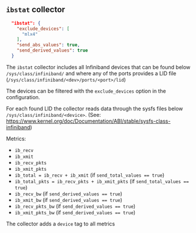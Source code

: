 <!--
---
title: InfiniBand Metric collector
description: Collect metrics for InfiniBand devices
categories: [cc-metric-collector]
tags: ['Admin']
weight: 2
hugo_path: docs/reference/cc-metric-collector/collectors/infiniband.md
---
-->

## `ibstat` collector

```json
  "ibstat": {
    "exclude_devices": [
      "mlx4"
    ],
    "send_abs_values": true,
    "send_derived_values": true
  }
```

The `ibstat` collector includes all Infiniband devices that can be
found below `/sys/class/infiniband/` and where any of the ports provides a
LID file (`/sys/class/infiniband/<dev>/ports/<port>/lid`)

The devices can be filtered with the `exclude_devices` option in the configuration.

For each found LID the collector reads data through the sysfs files below `/sys/class/infiniband/<device>`. (See: <https://www.kernel.org/doc/Documentation/ABI/stable/sysfs-class-infiniband>)

Metrics:

* `ib_recv`
* `ib_xmit`
* `ib_recv_pkts`
* `ib_xmit_pkts`
* `ib_total = ib_recv + ib_xmit` (if `send_total_values == true`)
* `ib_total_pkts = ib_recv_pkts + ib_xmit_pkts` (if `send_total_values == true`)
* `ib_recv_bw` (if `send_derived_values == true`)
* `ib_xmit_bw` (if `send_derived_values == true`)
* `ib_recv_pkts_bw` (if `send_derived_values == true`)
* `ib_xmit_pkts_bw` (if `send_derived_values == true`)

The collector adds a `device` tag to all metrics
